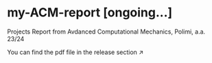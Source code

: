 # my-ACM-report [ongoing...]
 Projects Report from Avdanced Computational Mechanics, Polimi, a.a. 23/24

 You can find the pdf file in the release section ↗️
